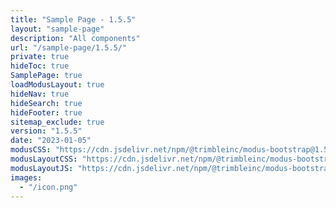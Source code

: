 ```yaml
---
title: "Sample Page - 1.5.5"
layout: "sample-page"
description: "All components"
url: "/sample-page/1.5.5/"
private: true
hideToc: true
SamplePage: true
loadModusLayout: true
hideNav: true
hideSearch: true
hideFooter: true
sitemap_exclude: true
version: "1.5.5"
date: "2023-01-05"
modusCSS: "https://cdn.jsdelivr.net/npm/@trimbleinc/modus-bootstrap@1.5.5/dist/"
modusLayoutCSS: "https://cdn.jsdelivr.net/npm/@trimbleinc/modus-bootstrap@1.5.5/dist/modus-layout.min.css"
modusLayoutJS: "https://cdn.jsdelivr.net/npm/@trimbleinc/modus-bootstrap@1.5.5/dist/modus-layout.min.js"
images:
  - "/icon.png"
---
```


<style>
@media (prefers-color-scheme: dark) {
  .grid-item.bg-white {
    background-color: #171c1e !important;
  }
  .modus-content {
    background-color: #252a2e !important;
  }
}
</style>

